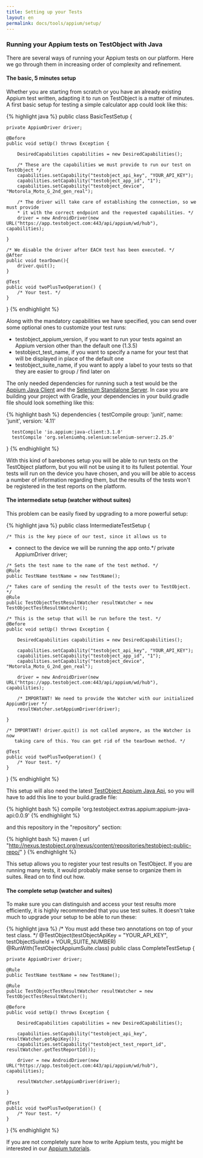 ```yaml
---
title: Setting up your Tests
layout: en
permalink: docs/tools/appium/setup/
---
```


<h3>Running your Appium tests on TestObject with Java</h3>

There are several ways of running your Appium tests on our platform. Here we go through them in increasing order of complexity and refinement.

<h4 id="basic-setup">The basic, 5 minutes setup</h4>

Whether you are starting from scratch or you have an already existing Appium test written, adapting it to run on TestObject is a matter of minutes. A first basic setup for testing a simple calculator app could look like this:

{% highlight java %}
public class BasicTestSetup {

    private AppiumDriver driver;

    @Before
    public void setUp() throws Exception {

        DesiredCapabilities capabilities = new DesiredCapabilities();

        /* These are the capabilities we must provide to run our test on TestObject */
        capabilities.setCapability("testobject_api_key", "YOUR_API_KEY");
        capabilities.setCapability("testobject_app_id", "1");
        capabilities.setCapability("testobject_device", "Motorola_Moto_G_2nd_gen_real");

        /* The driver will take care of establishing the connection, so we must provide
        * it with the correct endpoint and the requested capabilities. */
        driver = new AndroidDriver(new URL("https://app.testobject.com:443/api/appium/wd/hub"), capabilities);

    }

    /* We disable the driver after EACH test has been executed. */
    @After
    public void tearDown(){
        driver.quit();
    }

    @Test
    public void twoPlusTwoOperation() {
        /* Your test. */
    }

}
{% endhighlight %}

Along with the mandatory capabilities we have specified, you can send over some optional ones to customize your test runs:

* testobject_appium_version, if you want to run your tests against an Appium version other than the default one (1.3.5)
* testobject_test_name, if you want to specify a name for your test that will be displayed in place of the default one
* testobject_suite_name, if you want to apply a label to your tests so that they are easier to group / find later on

The only needed dependencies for running such a test would be the [Appium Java Client](https://github.com/appium/java-client) and the [Selenium Standalone Server](http://www.seleniumhq.org/download/). In case you are building your project with Gradle, your dependencies in your build.gradle file should look something like this:

{% highlight bash %}
  dependencies {
      testCompile group: 'junit', name: 'junit', version: '4.11'

      testCompile 'io.appium:java-client:3.1.0'
      testCompile 'org.seleniumhq.selenium:selenium-server:2.25.0'

  }
{% endhighlight %}

With this kind of barebones setup you will be able to run tests on the TestObject platform, but you will not be using it to its fullest potential. Your tests will run on the device you have chosen, and you will be able to access a number of information regarding them, but the results of the tests won't be registered in the test reports on the platform.

<h4 id="intermediate-setup">The intermediate setup (watcher without suites)</h4>
This problem can be easily fixed by upgrading to a more powerful setup:

{% highlight java %}
public class IntermediateTestSetup {

    /* This is the key piece of our test, since it allows us to
   * connect to the device we will be running the app onto.*/
    private AppiumDriver driver;

    /* Sets the test name to the name of the test method. */
    @Rule
    public TestName testName = new TestName();

    /* Takes care of sending the result of the tests over to TestObject. */
    @Rule
    public TestObjectTestResultWatcher resultWatcher = new TestObjectTestResultWatcher();

    /* This is the setup that will be run before the test. */
    @Before
    public void setUp() throws Exception {

        DesiredCapabilities capabilities = new DesiredCapabilities();

        capabilities.setCapability("testobject_api_key", "YOUR_API_KEY");
        capabilities.setCapability("testobject_app_id", "1");
        capabilities.setCapability("testobject_device", "Motorola_Moto_G_2nd_gen_real");

        driver = new AndroidDriver(new URL("https://app.testobject.com:443/api/appium/wd/hub"), capabilities);

        /* IMPORTANT! We need to provide the Watcher with our initialized AppiumDriver */
        resultWatcher.setAppiumDriver(driver);

    }

    /* IMPORTANT! driver.quit() is not called anymore, as the Watcher is now
       taking care of this. You can get rid of the tearDown method. */

    @Test
    public void twoPlusTwoOperation() {
        /* Your test. */
    }

}
{% endhighlight %}

This setup will also need the latest [TestObject Appium Java Api](https://github.com/testobject/testobject-appium-java-api), so you will have to add this line to your build.gradle file:

{% highlight bash %}
  compile 'org.testobject.extras.appium:appium-java-api:0.0.9'
{% endhighlight %}

and this repository in the "repository" section:

{% highlight bash %}
  maven {
    url "http://nexus.testobject.org/nexus/content/repositories/testobject-public-repo/"
  }
{% endhighlight %}

This setup allows you to register your test results on TestObject. If you are running many tests, it would probably make sense to organize them in suites. Read on to find out how.

<h4 id="suite-setup">The complete setup (watcher and suites)</h4>
To make sure you can distinguish and access your test results more efficiently, it is highly recommended that you use test suites. It doesn't take much to upgrade your setup to be able to run these:

{% highlight java %}
/* You must add these two annotations on top of your test class. */
@TestObject(testObjectApiKey = "YOUR_API_KEY", testObjectSuiteId = YOUR_SUITE_NUMBER)
@RunWith(TestObjectAppiumSuite.class)
public class CompleteTestSetup {

    private AppiumDriver driver;

    @Rule
    public TestName testName = new TestName();

    @Rule
    public TestObjectTestResultWatcher resultWatcher = new TestObjectTestResultWatcher();

    @Before
    public void setUp() throws Exception {

        DesiredCapabilities capabilities = new DesiredCapabilities();

        capabilities.setCapability("testobject_api_key", resultWatcher.getApiKey());
        capabilities.setCapability("testobject_test_report_id", resultWatcher.getTestReportId());

        driver = new AndroidDriver(new URL("https://app.testobject.com:443/api/appium/wd/hub"), capabilities);

        resultWatcher.setAppiumDriver(driver);

    }

    @Test
    public void twoPlusTwoOperation() {
        /* Your test. */
    }

}
{% endhighlight %}

If you are not completely sure how to write Appium tests, you might be interested in our [Appium tutorials](/docs/guides/tutorials-appium/).
